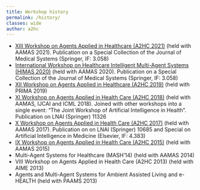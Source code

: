 ```yaml
---
title: Workshop history
permalink: /history/
classes: wide
author: a2hc
---
```


- [XIII Workshop on Agents Applied in Healthcare (A2HC 2021)](https://a2hc2021.github.io) (held with AAMAS 2021). Publication on a Special Collection of the Journal of Medical Systems (Springer, IF: 3.058)
- [International Workshop on Healthcare Intelligent Multi-Agent Systems (HIMAS 2020)](http://apice.unibo.it/xwiki/bin/view/HIMAS2020/WebHome) (held with AAMAS 2020). Publication on a Special Collection of the Journal of Medical Systems (Springer, IF: 3.058)
- [XII Workshop on Agents Applied in Healthcare (A2HC 2019)](https://paginas.fe.up.pt/~a2hc19/topics.html) (held with PRIMA 2019)
- [XI Workshop on Agents Applied in Health Care (A2HC 2018)](http://sots.brookes.ac.uk/~p0072382/ai4h2018/) (held with AAMAS, IJCAI and ICML 2018). Joined with other workshops into a single event: “The Joint Workshop of Artificial Intelligence in Health”. Publication on LNAI (Springer) 11326
- [X Workshop on Agents Applied in Health Care (A2HC 2017)](http://paginas.fe.up.pt/~a2hc17/) (held with AAMAS 2017). Publication on on LNAI (Springer) 10685 and Special on ​Artificial Intelligence in Medicine (Elsevier, IF: 4.383)
- [IX Workshop on Agents Applied in Health Care (A2HC 2015)](http://paginas.fe.up.pt/~a2hc15/) (held with AAMAS 2015)
- Multi-Agent Systems for Healthcare (MASH’14) (held with AAMAS 2014)
- VIII Workshop on Agents Applied in Health Care (A2HC 2013) (held with AIME 2013)
- Agents and Multi-Agent Systems for Ambient Assisted Living and e-HEALTH (held with PAAMS 2013)
